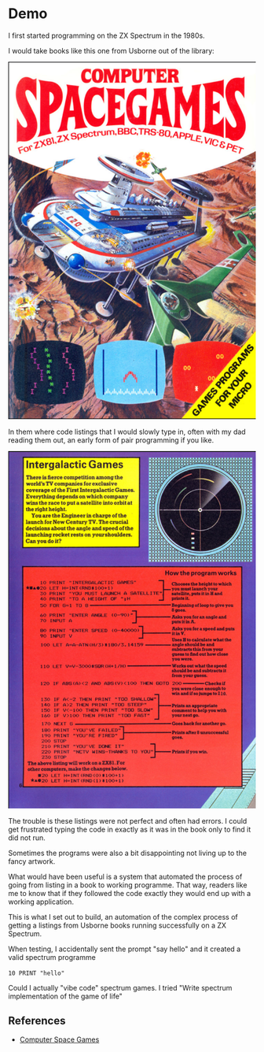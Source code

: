 # Demo

I first started programming on the ZX Spectrum in the 1980s.

I would take books like this one from Usborne out of the library:

![Book Cover](images/cover.png)

In them where code listings that I would slowly type in, often with my dad reading them out, an early form of pair programming if you like.

![Listing Page](images/page.png)

The trouble is these listings were not perfect and often had errors. I could get frustrated typing the code in exactly as it was in the book only to find it did not run.

Sometimes the programs were also a bit disappointing not living up to the fancy artwork.

What would have been useful is a system that automated the process of going from listing in a book to working programme. That way, readers like me to know that if they followed the code exactly they would end up with a working application. 

This is what I set out to build, an automation of the complex process of getting a listings from Usborne books running successfully on a ZX Spectrum.

When testing, I accidentally sent the prompt "say hello" and it created a valid spectrum programme 

`10 PRINT "hello"`

Could I actually "vibe code" spectrum games. I tried "Write spectrum implementation of the game of life"

## References

* [Computer Space Games](https://drive.google.com/file/d/0Bxv0SsvibDMTNlMwTi1PTlVxc2M/view?resourcekey=0-kaU6eyAmIVhT3_H8RkHfHA)